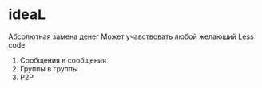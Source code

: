 # ideaL
Абсолютная замена денег
Может учавствовать любой желаюший
Less code

1. Сообщения в сообщения <br>
2. Группы в группы
3. P2P
